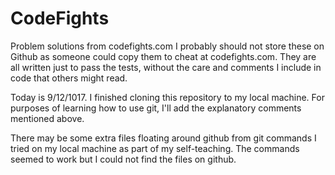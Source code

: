 # CodeFights
Problem solutions from codefights.com
I probably should not store these on Github as someone could copy them to cheat at codefights.com.
They are all written just to pass the tests, without the care and comments I include in code that others might read.

Today is 9/12/1017.
I finished cloning this repository to my local machine. For purposes of learning how to use git, I'll add the explanatory comments mentioned above.

There may be some extra files floating around github from git commands I tried on my local machine as part of my self-teaching.
The commands seemed to work but I could not find the files on github.
